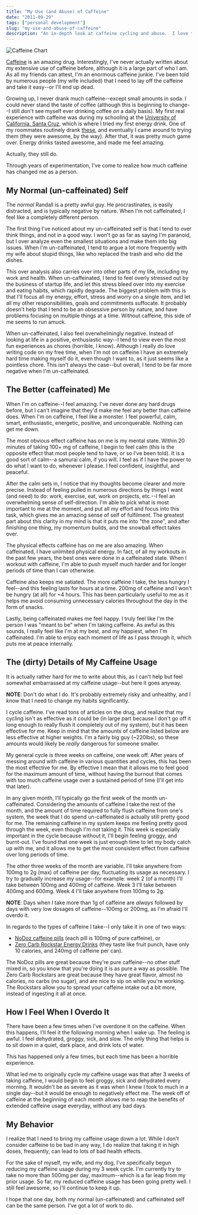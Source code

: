 ```yaml
---
title: "My Use (and Abuse) of Caffeine"
date: "2011-09-29"
tags: ["personal development"]
slug: "my-use-and-abuse-of-caffeine"
description: "An in-depth look at caffeine cycling and abuse.  I love this shit, but it's definitely not safe to try at home, kids."
---
```



![Caffeine Chart][]


[Caffeine][] is an amazing drug.  Interestingly, I've never actually written
about my extensive use of caffeine before, although it is a large part of who I
am.  As all my friends can attest, I'm an enormous caffeine junkie.  I've been
told by numerous people (my wife included) that I need to lay off the caffeine
and take it easy--or I'll end up dead.

Growing up, I never drank much caffeine--except small amounts in soda.  I could
never stand the taste of coffee (although this is beginning to change--I still
don't see myself ever drinking coffee on a daily basis).  My first real
experience with caffeine was during my schooling at the
[University of California, Santa Cruz][], which is where I tried my first
energy drink.  One of my roommates routinely drank [these][], and eventually I
came around to trying them (they were awesome, by the way).  After that, it was
pretty much game over.  Energy drinks tasted awesome, and made me feel amazing.

Actually, they still do.

Through years of experimentation, I've come to realize how much caffeine has
changed me as a person.


## My Normal (un-caffeinated) Self

The *normal* Randall is a pretty awful guy.  He procrastinates, is easily
distracted, and is typically negative by nature.  When I'm not caffeinated, I
feel like a completely different person.

The first thing I've noticed about my un-caffeinated self is that I tend to
over think things, and not in a good way.  I won't go as far as saying I'm
paranoid, but I over analyze even the smallest situations and make them into
big issues.  When I'm un-caffeinated, I tend to argue a lot more frequently
with my wife about stupid things, like who replaced the trash and who did the
dishes.

This over analysis also carries over into other parts of my life, including my
work and health.  When un-caffeinated, I tend to feel overly stressed out by
the business of startup life, and let this stress bleed over into my exercise
and eating habits, which rapidly degrade.  The biggest problem with this is
that I'll focus all my energy, effort, stress and worry on a single item, and
let all my other responsibilities, goals and commitments suffocate.  It
probably doesn't help that I tend to be an obsessive person by nature, and have
problems focusing on multiple things at a time.  Without caffeine, this side of
me seems to run amuck.

When un-caffeinated, I also feel overwhelmingly negative.  Instead of looking
at life in a positive, enthusiastic way--I tend to view even the most fun
experiences as chores (horrible, I know).  Although I really do love writing
code on my free time, when I'm not on caffeine I have an extremely hard time
making myself do it, even though I want to, as it just seems like a pointless
chore.  This isn't always the case--but overall, I tend to be far more negative
when I'm un-caffeinated.


## The Better (caffeinated) Me

When I'm on caffeine--I feel amazing.  I've never done any hard drugs before,
but I can't imagine that they'd make me feel any better than caffeine does.
When I'm on caffeine, I feel like a monster.  I feel powerful, calm, smart,
enthusiastic, energetic, positive, and unconquerable.  Nothing can get me down.

The most obvious effect caffeine has on me is my mental state.  Within 20
minutes of taking 100+ mg of caffeine, I begin to feel calm (this is the
opposite effect that most people tend to have, or so I've been told).  It is a
good sort of calm--a samurai calm, if you will.  I feel as if I have the power
to do what I want to do, whenever I please.  I feel confident, insightful, and
peaceful.

After the calm sets in, I notice that my thoughts become clearer and more
precise.  Instead of feeling pulled in numerous directions by things I want
(and need) to do: work, exercise, eat, work on projects, etc.--I feel an
overwhelming sense of self-direction.  I'm able to pick what is most important
to me at the moment, and put all my effort and focus into this task, which
gives me an amazing sense of self of fulfilment.  The greatest part about this
clarity in my mind is that it puts me into "the zone", and after finishing one
thing, my momentum builds, and the snowball effect takes over.

The physical effects caffeine has on me are also amazing.  When caffeinated, I
have unlimited physical energy. In fact, of all my workouts in the past few
years, the best ones were done in a caffeinated state.  When I workout with
caffeine, I'm able to push myself much harder and for longer periods of time
than I can otherwise.

Caffeine also keeps me satiated.  The more caffeine I take, the less hungry I
feel--and this feeling lasts for hours at a time.  200mg of caffeine and I
won't be hungry (at all) for ~4 hours.  This has been particularly useful to me
as it helps me avoid consuming unnecessary calories throughout the day in the form of
snacks.

Lastly, being caffeinated makes me feel happy.  I truly feel like I'm the
person I was "meant to be" when I'm taking caffeine.  As awful as this sounds,
I really feel like I'm at my best, and my happiest, when I'm caffeinated.  I'm
able to enjoy each moment of life as I pass through it, which puts me at peace
internally.


## The (dirty) Details of My Caffeine Usage

It is actually rather hard for me to write about this, as I can't help but feel
somewhat embarrassed at my caffeine usage--but here it goes anyway.

**NOTE**: Don't do what I do.  It's probably extremely risky and unhealthy, and
I *know* that I need to change my habits significantly.

I cycle caffeine.  I've read tons of articles on the drug, and realize that my
cycling isn't as effective as it could be (in large part because I don't go off
it long enough to really flush it completely out of my system), but it has been
effective for me.  Keep in mind that the amounts of caffeine listed below are
less effective at higher weights.  I'm a fairly big guy (~220lbs), so these
amounts would likely be *really* dangerous for someone smaller.

My general cycle is three weeks on caffeine, one week off.  After years of
messing around with caffeine in various quantities and cycles, this has been
the most effective for me.  By effective I mean that it allows me to feel good
for the maximum amount of time, without having the burnout that comes with too
much caffeine usage over a sustained period of time (I'll get into that later).

In any given month, I'll typically go the first week of the month
un-caffeinated.  Considering the amounts of caffeine I take the rest of the
month, and the amount of time required to fully flush caffeine from one's
system, the week that I do spend un-caffeinated is actually still pretty good
for me.  The remaining caffeine in my system keeps me feeling pretty good
through the week, even though I'm not taking it.  This week is especially
important in the cycle because without it, I'll begin feeling groggy, and
burnt-out.  I've found that one week is just enough time to let my body catch
up with me, and it allows me to get the most consistent effect from caffeine
over long periods of time.

The other three weeks of the month are variable.  I'll take anywhere from 100mg
to 2g (max) of caffeine per day, fluctuating its usage as necessary.  I try to
gradually increase my usage--for example: week 2 (of a month) I'll take between
100mg and 400mg of caffeine.  Week 3 I'll take between 400mg and 600mg.  Week 4
I'll take anywhere from 100mg to 2g.

**NOTE**: Days when I take more than 1g of caffeine are *always* followed by
days with very low dosages of caffeine--100mg or 200mg, as I'm afraid I'll
overdo it.

In regards to the types of caffeine I take--I only take it in one of two ways:

-   [NoDoz caffeine pills][] (each pill is 100mg of pure caffeine), or
-   [Zero Carb Rockstar Energy Drinks][] (they taste like fruit punch, have
    only 10 calories, and 240mg of caffeine per can).

The NoDoz pills are great because they're pure caffeine--no other stuff mixed
in, so you know that you're doing it is as pure a way as possible.  The Zero
Carb Rockstars are great because they have great flavor, almost no calories, no
carbs (no sugar), and are nice to sip on while you're working.  The Rockstars
allow you to spread your caffeine intake out a bit more, instead of ingesting
it all at once.


## How I Feel When I Overdo It

There have been a few times when I've overdone it on the caffeine.  When this
happens, I'll feel it the following morning when I wake up.  The feeling is
awful.  I feel dehydrated, groggy, sick, and slow.  The only thing that helps
is to sit down in a quiet, dark place, and drink lots of water.

This has happened only a few times, but each time has been a horrible
experience.

What led me to originally cycle my caffeine usage was that after 3 weeks of
taking caffeine, I would begin to feel groggy, sick and dehydrated every
morning.  It wouldn't be as severe as it was when I knew I took to much in a
single day--but it would be enough to negatively effect me.  The week off of
caffeine at the beginning of each month allows me to reap the benefits of
extended caffeine usage everyday, without any bad days.


## My Behavior

I realize that I need to bring my caffeine usage down a lot.  While I don't
consider caffeine to be bad in any way, I do realize that taking it in high
doses, frequently, can lead to lots of bad health effects.

For the sake of myself, my wife, and my dog, I've specifically begun reducing
my caffeine usage during my 3 week cycle.  I'm currently try to take no more
than 500mg per day, maximum--which is a far leap from my prior usage.  So far,
my reduced caffeine usage has been going pretty well.  I still feel awesome, so
I'll continue to keep it up.

I hope that one day, both my normal (un-caffeinated) and caffeinated self can
be the same person.  I've got a lot of work to do.


  [Caffeine Chart]: /static/blog/images/2011/caffeine-chart.png "Caffeine Chart"
  [Caffeine]: http://en.wikipedia.org/wiki/Caffeine "Caffeine"
  [University of California, Santa Cruz]: http://www.ucsc.edu/ "UC Santa Cruz"
  [these]: http://www.wiredenergydrink.com/ "Wired Energy Drinks"
  [NoDoz caffeine pills]: http://www.amazon.com/gp/product/B000NVNLTS/ref=as_li_ss_tl?ie=UTF8&camp=1789&creative=390957&creativeASIN=B000NVNLTS&linkCode=as2&tag=rdegges-20 "NoDoz Caffeine Pills"
  [Zero Carb Rockstar Energy Drinks]: http://www.amazon.com/gp/product/B000NGNEKY/ref=as_li_ss_tl?ie=UTF8&camp=1789&creative=390957&creativeASIN=B000NGNEKY&linkCode=as2&tag=rdegges-20 "Zero Carb Rockstar"
